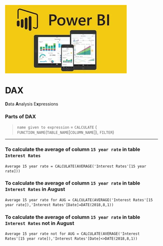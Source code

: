 <img src="bi.webp" align="center" size="1000px"/>

# DAX

**D**ata **A**nalysis E**x**pressions

### Parts of DAX 
>`name given to expression` = `CALCULATE` ( `FUNCTION_NAME`(`TABLE_NAME`[`COLUMN_NAME`]), `FILTER`)

---

### To calculate the average of column `15 year rate` in table `Interest Rates`
```
Average 15 year rate = CALCULATE(AVERAGE('Interest Rates'[15 year rate]))
```


### To calculate the average of column `15 year rate` in table `Interest Rates` in August
```
Average 15 year rate for AUG = CALCULATE(AVERAGE('Interest Rates'[15 year rate]),'Interest Rates'[Date]=DATE(2018,8,1))
```


### To calculate the average of column `15 year rate` in table `Interest Rates` not in August
```
Average 15 year rate not for AUG = CALCULATE(AVERAGE('Interest Rates'[15 year rate]),'Interest Rates'[Date]<>DATE(2018,8,1))
```
